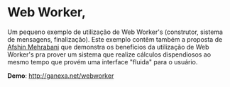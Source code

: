 Web Worker,
===

Um pequeno exemplo de utilização de Web Worker's (construtor, sistema de mensagens, finalização). Este exemplo contêm  também  a proposta de [Afshin Mehrabani](http://afshinm.name/) que demonstra os benefícios da utilização de Web Worker's pra prover um sistema que realize cálculos dispendiosos ao mesmo tempo que provém uma interface "fluida" para o usuário.


**Demo**: http://ganexa.net/webworker
